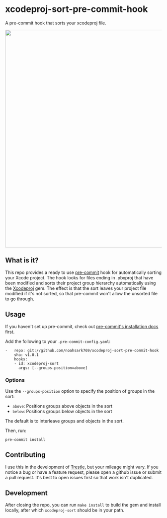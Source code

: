 # xcodeproj-sort-pre-commit-hook
A pre-commit hook that sorts your xcodeproj file.

<img src="https://i.imgur.com/knSvFpV.png" height="700">

## What is it?
This repo provides a ready to use [pre-commit](https://pre-commit.com/) hook for automatically sorting your Xcode project. The hook looks for files ending in .pbxproj that have been modified and sorts their project group hierarchy automatically using the [Xcodeproj](https://github.com/CocoaPods/Xcodeproj/) gem. The effect is that the sort leaves your project file modified if it's not sorted, so that pre-commit won't allow the unsorted file to go through.

## Usage
If you haven't set up pre-commit, check out [pre-commit's installation docs](https://pre-commit.com/#install) first.

Add the following to your `.pre-commit-config.yaml`:

```
-   repo: git://github.com/noahsark769/xcodeproj-sort-pre-commit-hook
    sha: v1.0.1
    hooks:
    - id: xcodeproj-sort
      args: [--groups-position=above]
```

### Options
Use the `--groups-position` option to specify the position of groups in the sort:
- `above`: Positions groups above objects in the sort
- `below`: Positions groups below objects in the sort

The default is to interleave groups and objects in the sort.

Then, run:

```
pre-commit install
```

## Contributing
I use this in the development of [Trestle](https://appstore.com/trestle), but your mileage might vary. If you notice a bug or have a feature request, please open a github issue or submit a pull request. It's best to open issues first so that work isn't duplicated.

## Development
After closing the repo, you can run `make install` to build the gem and install locally, after which `xcodeproj-sort` should be in your path.
